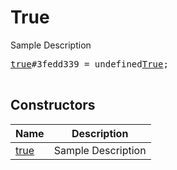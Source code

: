 # True

Sample Description

<pre>
<a href="../constructor/true">true</a>#3fedd339 = undefined<a href="../type/True.md">True</a>;

</pre>

## Constructors

| Name | Description |
|------|-------------|
| [true](../constructor/true.md) | Sample Description |


